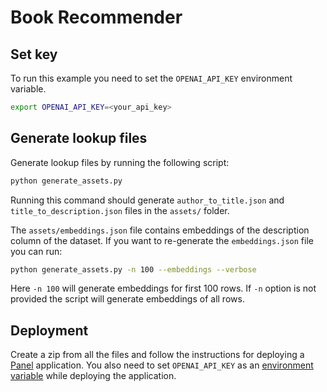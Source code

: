 # Book Recommender

## Set key

To run this example you need to set the `OPENAI_API_KEY` environment variable.

```bash
export OPENAI_API_KEY=<your_api_key> 
```

## Generate lookup files

Generate lookup files by running the following script:

```bash
python generate_assets.py
```

Running this command should generate `author_to_title.json` and `title_to_description.json` files in the `assets/` folder.

The `assets/embeddings.json` file contains embeddings of the description column of the dataset.
If you want to re-generate the `embeddings.json` file you can run:

```bash
python generate_assets.py -n 100 --embeddings --verbose
```

Here `-n 100` will generate embeddings for first 100 rows. If `-n` option is not provided the script will generate embeddings of all rows.

## Deployment

Create a zip from all the files and follow the instructions for deploying a [Panel](https://docs.cloud.ploomber.io/en/latest/apps/panel.html) application.
You also need to set `OPENAI_API_KEY` as an [environment variable](https://docs.cloud.ploomber.io/en/latest/user-guide/env-vars.html) while deploying the application.
